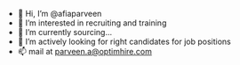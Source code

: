 - 👋 Hi, I’m @afiaparveen
- 👀 I’m interested in recruiting and training
- 🌱 I’m currently sourcing...
- 💞️ I’m actively looking for right candidates for job positions
- 📫 mail at parveen.a@optimhire.com

<!---
afiaparveen/afiaparveen is a ✨ special ✨ repository because its `README.md` (this file) appears on your GitHub profile.
You can click the Preview link to take a look at your changes.
--->
